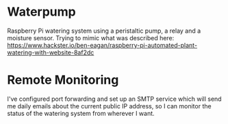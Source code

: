 # Waterpump
Raspberry Pi watering system using a peristaltic pump, a relay and a moisture sensor. Trying to mimic what was described here: https://www.hackster.io/ben-eagan/raspberry-pi-automated-plant-watering-with-website-8af2dc

# Remote Monitoring
I've configured port forwarding and set up an SMTP service which will send me daily emails about the current public IP address, so I can monitor the status of the watering system from wherever I want.

